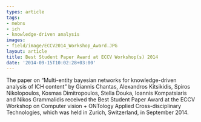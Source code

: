 ```yaml
---
types: article
tags:
- mebns
- ich
- knowledge-driven analysis
images:
- field/image/ECCV2014_Workshop_Award.JPG
layout: article
title: Best Student Paper Award at ECCV Workshop(s) 2014
date: '2014-09-15T10:02:28+03:00'
---
```

<p>The paper on “Multi-entity bayesian networks for knowledge-driven analysis of ICH content” by Giannis Chantas, Alexandros Kitsikidis, Spiros Nikolopoulos, Kosmas Dimitropoulos, Stella Douka, Ioannis Kompatsiaris and Nikos Grammalidis received the Best Student Paper Award at the ECCV Workshop on Computer vision + ONTology Applied Cross-disciplinary Technologies, which was held in Zurich, Switzerland, in September 2014.</p>
